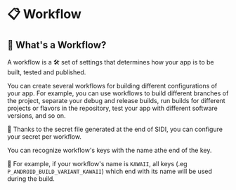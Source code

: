 # 📋 Workflow

## 🤔 What's a Workflow?

A workflow is a 🛠️ set of settings that determines how your app is to be built, tested and published.

You can create several workflows for building different configurations of your app. For example, you can use workflows to build different branches of the project, separate your debug and release builds, run builds for different projects or flavors in the repository, test your app with different software versions, and so on.

🔑 Thanks to the secret file generated at the end of SIDI, you can configure your secret per workflow.

You can recognize workflow's keys with the name athe end of the key.

📌 For example, if your workflow's name is `KAWAII`, all keys (.eg `P_ANDROID_BUILD_VARIANT_KAWAII`) which end with its name will be used during the build.
